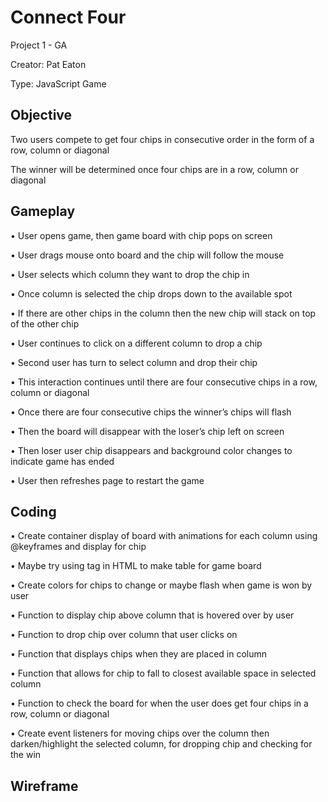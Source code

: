 # Connect Four

Project 1 - GA

Creator: Pat Eaton

Type: JavaScript Game

## Objective

Two users compete to get four chips in consecutive order in the form of a row, column or diagonal

The winner will be determined once four chips are in a row, column or diagonal 

## Gameplay

•	User opens game, then game board with chip pops on screen

•	User drags mouse onto board and the chip will follow the mouse

•	User selects which column they want to drop the chip in

•	Once column is selected the chip drops down to the available spot

•	If there are other chips in the column then the new chip will stack on top of the other chip


•	User continues to click on a different column to drop a chip

•	Second user has turn to select column and drop their chip

•	This interaction continues until there are four consecutive chips in a row, column or diagonal

•	Once there are four consecutive chips the winner’s chips will flash 

•	Then the board will disappear with the loser’s chip left on screen 

•	Then loser user chip disappears and background color changes to indicate game has ended

•	User then refreshes page to restart the game


## Coding
•	Create container display of board with animations for each column using @keyframes and display for chip 

•	Maybe try using <td> tag in HTML to make table for game board

•	Create colors for chips to change or maybe flash when game is won by user

•	Function to display chip above column that is hovered over by user

•	Function to drop chip over column that user clicks on

•	Function that displays chips when they are placed in 
column

•	Function that allows for chip to fall to closest available space in selected column

•	Function to check the board for when the user does get four chips in a row, column or diagonal

•	Create event listeners for moving chips over the column then darken/highlight the selected column, for dropping chip and checking for the win


## Wireframe
